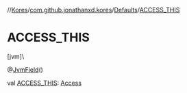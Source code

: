 //[Kores](../../../index.md)/[com.github.jonathanxd.kores](../index.md)/[Defaults](index.md)/[ACCESS_THIS](-a-c-c-e-s-s_-t-h-i-s.md)

# ACCESS_THIS

[jvm]\

@[JvmField](https://kotlinlang.org/api/latest/jvm/stdlib/kotlin.jvm/-jvm-field/index.html)()

val [ACCESS_THIS](-a-c-c-e-s-s_-t-h-i-s.md): [Access](../../com.github.jonathanxd.kores.base/-access/index.md)
